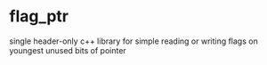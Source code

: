 # flag_ptr
single header-only c++ library for simple reading or writing flags on youngest unused bits of pointer
